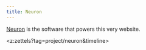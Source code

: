 ```yaml
---
title: Neuron
---
```


[Neuron](https://neuron.zettel.page/) is the software that powers this very website.

<z:zettels?tag=project/neuron&timeline>

